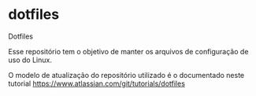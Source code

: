 # dotfiles
Dotfiles

Esse repositório tem o objetivo de manter os arquivos de configuração de uso do Linux.

O modelo de atualização do repositório utilizado é o documentado neste tutorial https://www.atlassian.com/git/tutorials/dotfiles
